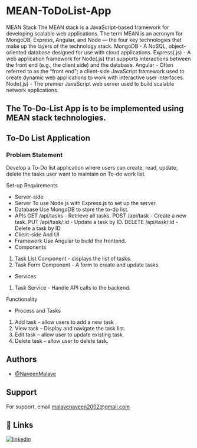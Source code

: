 # MEAN-ToDoList-App
MEAN Stack
The MEAN stack is a JavaScript-based framework for developing scalable web applications.
The term MEAN is an acronym for MongoDB, Express, Angular, and Node — the four key
technologies that make up the layers of the technology stack.
MongoDB - A NoSQL, object-oriented database designed for use with cloud applications.
Express(.js) - A web application framework for Node(.js) that supports interactions between
the front end (e.g., the client side) and the database.
Angular - Often referred to as the “front end"; a client-side JavaScript framework used to
create dynamic web applications to work with interactive user interfaces.
Node(.js) - The premier JavaScript web server used to build scalable network applications.
## The To-Do-List App is to be implemented using MEAN stack technologies.
## To-Do List Application
### Problem Statement
Develop a To-Do list application where users can create, read, update, delete the tasks user
want to maintain on To-do work list.

Set-up Requirements
- Server-side
- Server
To use Node.js with Express.js to set up the server.
- Database
Use MongoDB to store the to-do list.
- APIs
GET /api/tasks - Retrieve all tasks.
POST /api/task - Create a new task.
PUT /api/task/:id - Update a task by ID.
DELETE /api/task/:id - Delete a task by ID.
- Client-side And UI
- Framework
Use Angular to build the frontend.
- Components
1. Task List Component - displays the list of tasks.
2. Task Form Component - A form to create and update tasks.
- Services
1. Task Service - Handle API calls to the backend.

Functionality
- Process and Tasks
1. Add task - allow users to add a new task .
2. View task – Display and navigate the task list.
3. Edit task – allow user to update existing task.
4. Delete task – allow user to delete task.
## Authors

- [@NaveenMalave](https://github.com/NaveenMalave)

## Support

For support, email malavenaveen2002@gmail.com

## 🔗 Links

[![linkedin](https://img.shields.io/badge/linkedin-0A66C2?style=for-the-badge&logo=linkedin&logoColor=white)](https://www.linkedin.com/in/navanishwara-rao-malave-4ab6ba247)

